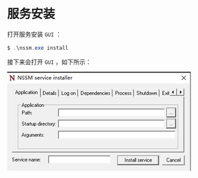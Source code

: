 # 服务安装

打开服务安装 `GUI` ：

```powershell
$ .\nssm.exe install
```

接下来会打开 `GUI` ，如下所示：

![空服务注册页面](assets/images/空服务注册页面.png)
